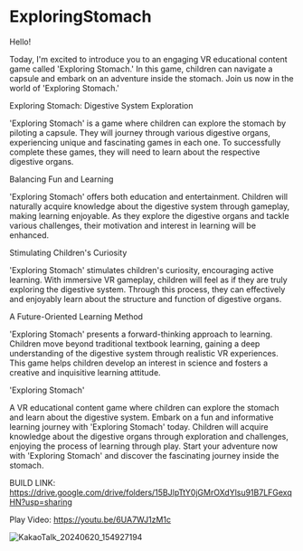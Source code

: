 # ExploringStomach

Hello!

Today, I'm excited to introduce you to an engaging VR educational content game called 'Exploring Stomach.'
In this game, children can navigate a capsule and embark on an adventure inside the stomach.
Join us now in the world of 'Exploring Stomach.'


Exploring Stomach: Digestive System Exploration

'Exploring Stomach' is a game where children can explore the stomach by piloting a capsule.
They will journey through various digestive organs, experiencing unique and fascinating games in each one.
To successfully complete these games, they will need to learn about the respective digestive organs.


Balancing Fun and Learning

'Exploring Stomach' offers both education and entertainment.
Children will naturally acquire knowledge about the digestive system through gameplay, making learning enjoyable.
As they explore the digestive organs and tackle various challenges, their motivation and interest in learning will be enhanced.


Stimulating Children's Curiosity

'Exploring Stomach' stimulates children's curiosity, encouraging active learning.
With immersive VR gameplay, children will feel as if they are truly exploring the digestive system.
Through this process, they can effectively and enjoyably learn about the structure and function of digestive organs.


A Future-Oriented Learning Method

'Exploring Stomach' presents a forward-thinking approach to learning.
Children move beyond traditional textbook learning, gaining a deep understanding of the digestive system through realistic VR experiences.
This game helps children develop an interest in science and fosters a creative and inquisitive learning attitude.


'Exploring Stomach'

A VR educational content game where children can explore the stomach and learn about the digestive system.
Embark on a fun and informative learning journey with 'Exploring Stomach' today.
Children will acquire knowledge about the digestive organs through exploration and challenges, enjoying the process of learning through play.
Start your adventure now with 'Exploring Stomach' and discover the fascinating journey inside the stomach.


BUILD LINK: https://drive.google.com/drive/folders/15BJlpTtY0jGMrOXdYlsu91B7LFGexqHN?usp=sharing

Play Video: https://youtu.be/6UA7WJ1zM1c

![KakaoTalk_20240620_154927194](https://github.com/FineAp/ExploringStomach/assets/143973266/e5972f8c-15fc-4bdc-806d-cf6a5973ef66)

